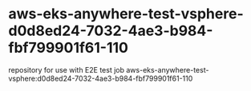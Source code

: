 # aws-eks-anywhere-test-vsphere-d0d8ed24-7032-4ae3-b984-fbf799901f61-110
repository for use with E2E test job aws-eks-anywhere-test-vsphere:d0d8ed24-7032-4ae3-b984-fbf799901f61-110
